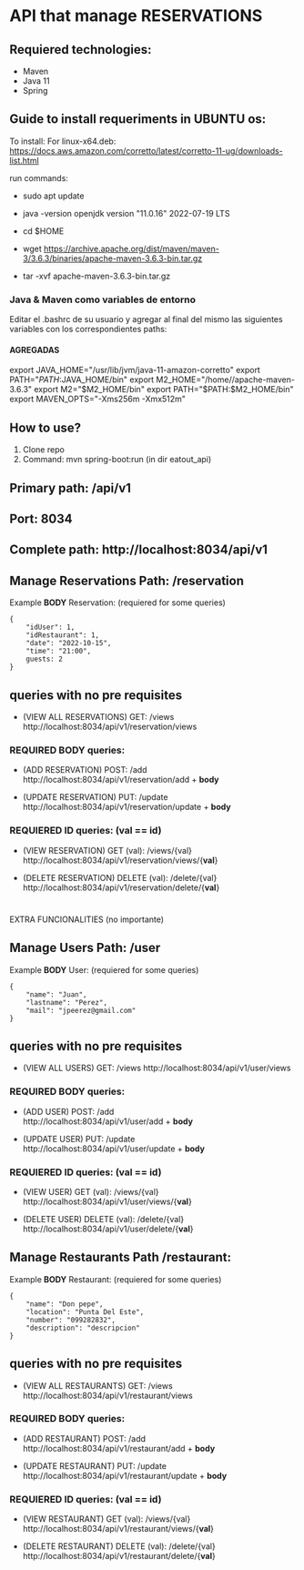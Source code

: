 # API that manage RESERVATIONS

## Requiered technologies:
- Maven
- Java 11
- Spring

## Guide to install requeriments in UBUNTU os:


To install:
For linux-x64.deb: https://docs.aws.amazon.com/corretto/latest/corretto-11-ug/downloads-list.html

run commands: 
- sudo apt update

- java -version
openjdk version "11.0.16" 2022-07-19 LTS

- cd $HOME

- wget https://archive.apache.org/dist/maven/maven-3/3.6.3/binaries/apache-maven-3.6.3-bin.tar.gz

- tar -xvf apache-maven-3.6.3-bin.tar.gz

### Java & Maven como variables de entorno
Editar el .bashrc de su usuario y agregar al final del mismo las siguientes variables con los correspondientes paths:
#### AGREGADAS
export JAVA_HOME="/usr/lib/jvm/java-11-amazon-corretto"
export PATH="$PATH:$JAVA_HOME/bin"
export M2_HOME="/home/<user name>/apache-maven-3.6.3"
export M2="$M2_HOME/bin"
export PATH="$PATH:$M2_HOME/bin"
export MAVEN_OPTS="-Xms256m -Xmx512m"


## How to use?
1. Clone repo
2. Command: mvn spring-boot:run  (in dir eatout_api)


## Primary path: /api/v1
## Port: 8034
## Complete path: http://localhost:8034/api/v1


## Manage Reservations Path: /reservation

Example **BODY** Reservation: (requiered for some queries)
```
{
	"idUser": 1,
	"idRestaurant": 1,
	"date": "2022-10-15",
	"time": "21:00",
	guests: 2
}
```

## queries with no pre requisites
- (VIEW ALL RESERVATIONS) GET: /views 
http://localhost:8034/api/v1/reservation/views

### **REQUIRED BODY** queries:
- (ADD RESERVATION) POST: /add  
http://localhost:8034/api/v1/reservation/add + **body**

- (UPDATE RESERVATION) PUT: /update  
http://localhost:8034/api/v1/reservation/update + **body**

### **REQUIERED ID** queries: (val == id)
- (VIEW RESERVATION) GET (val): /views/{val}  
http://localhost:8034/api/v1/reservation/views/{**val**}

- (DELETE RESERVATION) DELETE (val): /delete/{val}  
http://localhost:8034/api/v1/reservation/delete/{**val**}


#

EXTRA FUNCIONALITIES (no importante)

## Manage Users Path: /user
Example **BODY** User: (requiered for some queries)
```
{
    "name": "Juan",
    "lastname": "Perez",
    "mail": "jpeerez@gmail.com"
}
```

## queries with no pre requisites
- (VIEW ALL USERS) GET: /views 
http://localhost:8034/api/v1/user/views

### **REQUIRED BODY** queries:
- (ADD USER) POST: /add  
http://localhost:8034/api/v1/user/add + **body**

- (UPDATE USER) PUT: /update  
http://localhost:8034/api/v1/user/update + **body**

### **REQUIERED ID** queries: (val == id)
- (VIEW USER) GET (val): /views/{val}  
http://localhost:8034/api/v1/user/views/{**val**}

- (DELETE USER) DELETE (val): /delete/{val}  
http://localhost:8034/api/v1/user/delete/{**val**}



## Manage Restaurants Path /restaurant:
Example **BODY** Restaurant: (requiered for some queries)
```
{
    "name": "Don pepe",
    "location": "Punta Del Este",
    "number": "099282832",
    "description": "descripcion"
}
```

## queries with no pre requisites
- (VIEW ALL RESTAURANTS) GET: /views 
http://localhost:8034/api/v1/restaurant/views

### **REQUIRED BODY** queries:
- (ADD RESTAURANT) POST: /add  
http://localhost:8034/api/v1/restaurant/add + **body**

- (UPDATE RESTAURANT) PUT: /update  
http://localhost:8034/api/v1/restaurant/update + **body**

### **REQUIERED ID** queries: (val == id)
- (VIEW RESTAURANT) GET (val): /views/{val}  
http://localhost:8034/api/v1/restaurant/views/{**val**}

- (DELETE RESTAURANT) DELETE (val): /delete/{val}  
http://localhost:8034/api/v1/restaurant/delete/{**val**} 


